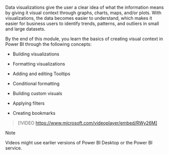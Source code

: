 Data visualizations give the user a clear idea of what the information means by giving it visual context through graphs, charts, maps, and/or plots. With visualizations, the data becomes easier to understand, which makes it easier for business users to identify trends, patterns, and outliers in small and large datasets.

By the end of this module, you learn the basics of creating visual context in Power BI through the following concepts:

- Building visualizations

- Formatting visualizations

- Adding and editing Tooltips

- Conditional formatting

- Building custom visuals

- Applying filters

- Creating bookmarks

> [!VIDEO https://www.microsoft.com/videoplayer/embed/RWy26M]

> [!NOTE]  
> Videos might use earlier versions of Power BI Desktop or the Power BI service.
